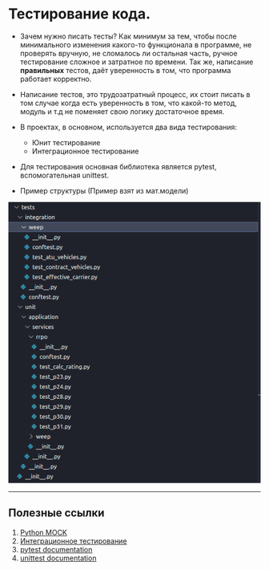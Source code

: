 # Тестирование кода.


* Зачем нужно писать тесты? Как минимум за тем, чтобы после
минимального изменения какого-то функционала в программе, не
проверять вручную, не сломалось ли остальная часть, ручное тестирование
сложное и затратное по времени. Так же, написание **правильных** тестов, 
даёт уверенность в том, что программа работает корректно. 

* Написание тестов, это трудозатратный процесс, их стоит писать в том случае
когда есть уверенность в том, что какой-то метод, модуль и т.д не поменяет свою логику достаточное время.

* В проектах, в основном, используется два вида тестирования:
  - Юнит тестирование
  - Интеграционное тестирование

* Для тестирования основная библиотека является pytest, вспомогательная
unittest.


* Пример структуры (Пример взят из мат.модели)

![image](../../../media/backend/test_files.png)

---
## Полезные ссылки
1. [Python MOCK](https://docs.python.org/3/library/unittest.mock.html)
2. [Интеграционное тестирование](https://habr.com/ru/articles/556002/)
3. [pytest documentation](https://docs.pytest.org/_/downloads/en/stable/pdf/)
4. [unittest documentation](https://docs.python.org/3/library/unittest.html)